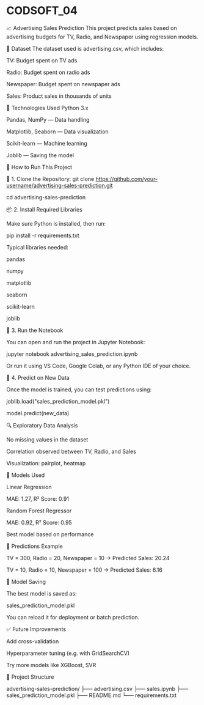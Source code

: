 # CODSOFT_04
📈 Advertising Sales Prediction This project predicts sales based on advertising budgets for TV, Radio, and Newspaper using regression models.

📂 Dataset The dataset used is advertising.csv, which includes:

TV: Budget spent on TV ads

Radio: Budget spent on radio ads

Newspaper: Budget spent on newspaper ads

Sales: Product sales in thousands of units

🧰 Technologies Used Python 3.x

Pandas, NumPy — Data handling

Matplotlib, Seaborn — Data visualization

Scikit-learn — Machine learning

Joblib — Saving the model

🧪 How to Run This Project

🔧 1. Clone the Repository: git clone https://github.com/your-username/advertising-sales-prediction.git

cd advertising-sales-prediction

📦 2. Install Required Libraries

Make sure Python is installed, then run:

pip install -r requirements.txt

Typical libraries needed:

pandas

numpy

matplotlib

seaborn

scikit-learn

joblib

🚀 3. Run the Notebook

You can open and run the project in Jupyter Notebook:

jupyter notebook advertising_sales_prediction.ipynb

Or run it using VS Code, Google Colab, or any Python IDE of your choice.

🧠 4. Predict on New Data

Once the model is trained, you can test predictions using:

joblib.load("sales_prediction_model.pkl")

model.predict(new_data)

🔍 Exploratory Data Analysis

No missing values in the dataset

Correlation observed between TV, Radio, and Sales

Visualization: pairplot, heatmap

🧠 Models Used

Linear Regression

MAE: 1.27, R² Score: 0.91

Random Forest Regressor

MAE: 0.92, R² Score: 0.95

Best model based on performance

🔮 Predictions Example

TV = 300, Radio = 20, Newspaper = 10 → Predicted Sales: 20.24

TV = 10, Radio = 10, Newspaper = 100 → Predicted Sales: 6.16

💾 Model Saving

The best model is saved as:

sales_prediction_model.pkl

You can reload it for deployment or batch prediction.

✅ Future Improvements

Add cross-validation

Hyperparameter tuning (e.g. with GridSearchCV)

Try more models like XGBoost, SVR

📁 Project Structure

advertising-sales-prediction/ ├── advertising.csv ├── sales.ipynb ├── sales_prediction_model.pkl ├── README.md └── requirements.txt
